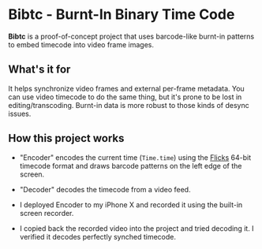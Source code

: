 Bibtc - Burnt-In Binary Time Code
=================================

**Bibtc** is a proof-of-concept project that uses barcode-like burnt-in
patterns to embed timecode into video frame images.

What's it for
-------------

It helps synchronize video frames and external per-frame metadata. You can use
video timecode to do the same thing, but it's prone to be lost in
editing/transcoding. Burnt-in data is more robust to those kinds of desync
issues.

How this project works
----------------------

- "Encoder" encodes the current time (`Time.time`) using the [Flicks] 64-bit
  timecode format and draws barcode patterns on the left edge of the screen.
- "Decoder" decodes the timecode from a video feed.

- I deployed Encoder to my iPhone X and recorded it using the built-in screen
  recorder.
- I copied back the recorded video into the project and tried decoding it. I
  verified it decodes perfectly synched timecode.

[Flicks]: https://github.com/facebookarchive/Flicks
